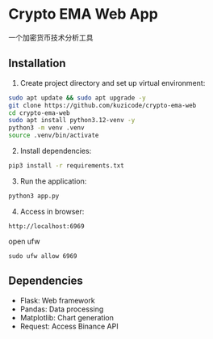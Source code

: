 # Crypto EMA Web App

一个加密货币技术分析工具


## Installation

1. Create project directory and set up virtual environment:

```bash
sudo apt update && sudo apt upgrade -y
git clone https://github.com/kuzicode/crypto-ema-web
cd crypto-ema-web
sudo apt install python3.12-venv -y
python3 -m venv .venv
source .venv/bin/activate
```

2. Install dependencies:

```bash
pip3 install -r requirements.txt
```

3. Run the application:

```bash
python3 app.py
```

4. Access in browser:

```
http://localhost:6969
```

open ufw

```
sudo ufw allow 6969
```

## Dependencies

- Flask: Web framework
- Pandas: Data processing
- Matplotlib: Chart generation
- Request: Access Binance API